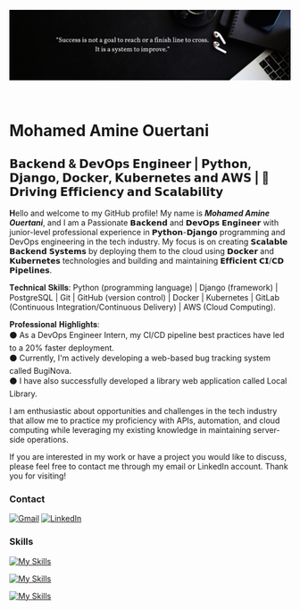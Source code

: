 ![Design and Development](https://github.com/Mohamed-Amine-Ouertani/Mohamed-Amine-Ouertani/blob/main/hello%20(1).png)

<br>

Mohamed Amine Ouertani
==============================================================================================================================================


𝗕𝗮𝗰𝗸𝗲𝗻𝗱 & 𝗗𝗲𝘃𝗢𝗽𝘀 𝗘𝗻𝗴𝗶𝗻𝗲𝗲𝗿 | 𝗣𝘆𝘁𝗵𝗼𝗻, 𝗗𝗷𝗮𝗻𝗴𝗼, 𝗗𝗼𝗰𝗸𝗲𝗿, 𝗞𝘂𝗯𝗲𝗿𝗻𝗲𝘁𝗲𝘀 𝗮𝗻𝗱 𝗔𝗪𝗦 | 🚀𝗗𝗿𝗶𝘃𝗶𝗻𝗴 𝗘𝗳𝗳𝗶𝗰𝗶𝗲𝗻𝗰𝘆 𝗮𝗻𝗱 𝗦𝗰𝗮𝗹𝗮𝗯𝗶𝗹𝗶𝘁𝘆
-----------------------------------------------------------------------------------------------------------

<strong>H</strong>ello and welcome to my GitHub profile! My name is <strong><em>Mohamed Amine Ouertani</em></strong>, and I am a Passionate 𝗕𝗮𝗰𝗸𝗲𝗻𝗱 and 𝗗𝗲𝘃𝗢𝗽𝘀 𝗘𝗻𝗴𝗶𝗻𝗲𝗲𝗿 with junior-level professional experience in 𝗣𝘆𝘁𝗵𝗼𝗻-𝗗𝗷𝗮𝗻𝗴𝗼 programming and DevOps engineering in the tech industry. My focus is on creating 𝗦𝗰𝗮𝗹𝗮𝗯𝗹𝗲 𝗕𝗮𝗰𝗸𝗲𝗻𝗱 𝗦𝘆𝘀𝘁𝗲𝗺𝘀 by deploying them to the cloud using 𝗗𝗼𝗰𝗸𝗲𝗿 and 𝗞𝘂𝗯𝗲𝗿𝗻𝗲𝘁𝗲𝘀 technologies and building and maintaining 𝗘𝗳𝗳𝗶𝗰𝗶𝗲𝗻𝘁 𝗖𝗜/𝗖𝗗 𝗣𝗶𝗽𝗲𝗹𝗶𝗻𝗲𝘀.

𝐓𝐞𝐜𝐡𝐧𝐢𝐜𝐚𝐥 𝐒𝐤𝐢𝐥𝐥𝐬: Python (programming language) | Django (framework) | PostgreSQL | Git | GitHub (version control) | Docker | Kubernetes | GitLab (Continuous Integration/Continuous Delivery) | AWS (Cloud Computing).

𝐏𝐫𝐨𝐟𝐞𝐬𝐬𝐢𝐨𝐧𝐚𝐥 𝐇𝐢𝐠𝐡𝐥𝐢𝐠𝐡𝐭𝐬:<br>
⚫ As a DevOps Engineer Intern, my CI/CD pipeline best practices have led to a 20% faster deployment.<br>
⚫ Currently, I'm actively developing a web-based bug tracking system called BugiNova.<br>
⚫ I have also successfully developed a library web application called Local Library.<br>

I am enthusiastic about opportunities and challenges in the tech industry that allow me to practice my proficiency with APIs, automation, and cloud computing while leveraging my existing knowledge in maintaining server-side operations.

If you are interested in my work or have a project you would like to discuss, please feel free to contact me through my email or LinkedIn account.
Thank you for visiting!

### Contact

[![Gmail](https://img.shields.io/badge/Gmail-D14836?style=for-the-badge&logo=gmail&logoColor=white)](mailto:ouertani.m.amine@gmail.com)
[![LinkedIn](https://img.shields.io/badge/linkedin-%230077B5.svg?style=for-the-badge&logo=linkedin&logoColor=white)](https://www.linkedin.com/in/mohamed-ouerteni)

### Skills

[![My Skills](https://skillicons.dev/icons?i=py,django,postgres,redis&theme=dark)](https://skillicons.dev)

[![My Skills](https://skillicons.dev/icons?i=git,github,gitlab&theme=dark)](https://skillicons.dev)

[![My Skills](https://skillicons.dev/icons?i=aws,kubernetes,docker&theme=dark)](https://skillicons.dev)






